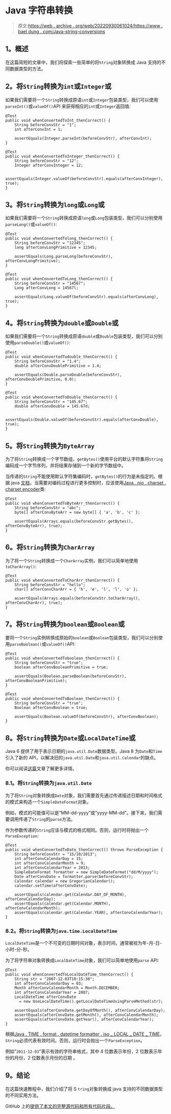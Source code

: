 # Java 字符串转换

> 原文:[https://web . archive . org/web/20220930061024/https://www . bael dung . com/Java-string-conversions](https://web.archive.org/web/20220930061024/https://www.baeldung.com/java-string-conversions)

## **1。概述**

在这篇简短的文章中，我们将探索一些简单的将`String`对象转换成 Java 支持的不同数据类型的方法。

## **2。将`String`转换为`int`或`Integer`或**

如果我们需要将一个`String`转换成原语`int`或`Integer`包装类型，我们可以使用`parseInt()`或`valueOf()`API 来获得相应的`int`或`Integer`返回值:

```
@Test
public void whenConvertedToInt_thenCorrect() {
    String beforeConvStr = "1";
    int afterConvInt = 1;

    assertEquals(Integer.parseInt(beforeConvStr), afterConvInt);
}

@Test
public void whenConvertedToInteger_thenCorrect() {
    String beforeConvStr = "12";
    Integer afterConvInteger = 12;

    assertEquals(Integer.valueOf(beforeConvStr).equals(afterConvInteger), true);
}
```

## **3。将`String`转换为`long`或`Long`或**

如果我们需要将一个`String`转换成原语`long`或`Long`包装类型，我们可以分别使用`parseLong()`或`valueOf()`:

```
@Test
public void whenConvertedTolong_thenCorrect() {
    String beforeConvStr = "12345";
    long afterConvLongPrimitive = 12345;

    assertEquals(Long.parseLong(beforeConvStr), afterConvLongPrimitive);
}

@Test
public void whenConvertedToLong_thenCorrect() {
    String beforeConvStr = "14567";
    Long afterConvLong = 14567l;

    assertEquals(Long.valueOf(beforeConvStr).equals(afterConvLong), true);
}
```

## **4。将`String`转换为`double`或`Double`或**

如果我们需要将一个`String`转换成原语`double`或`Double`包装类型，我们可以分别使用`parseDouble()`或`valueOf()`:

```
@Test
public void whenConvertedTodouble_thenCorrect() {
    String beforeConvStr = "1.4";
    double afterConvDoublePrimitive = 1.4;

    assertEquals(Double.parseDouble(beforeConvStr), afterConvDoublePrimitive, 0.0);
}

@Test
public void whenConvertedToDouble_thenCorrect() {
    String beforeConvStr = "145.67";
    double afterConvDouble = 145.67d;

    assertEquals(Double.valueOf(beforeConvStr).equals(afterConvDouble), true);
}
```

## **5。将`String`转换为`ByteArray`**

为了将`String`转换成一个字节数组，`getBytes()`使用平台的默认字符集将`String`编码成一个字节序列，并将结果存储到一个新的字节数组中。

当传递的`String`不能使用默认字符集编码时，`getBytes()`的行为是未指定的。根据 java [文档](https://web.archive.org/web/20220625235933/https://docs.oracle.com/en/java/javase/11/docs/api/java.base/java/lang/String.html)，当需要对编码过程进行更多控制时，应该使用[Java . nio . charset . charset encoder](https://web.archive.org/web/20220625235933/https://docs.oracle.com/en/java/javase/11/docs/api/java.base/java/nio/charset/CharsetEncoder.html)类:

```
@Test
public void whenConvertedToByteArr_thenCorrect() {
    String beforeConvStr = "abc";
    byte[] afterConvByteArr = new byte[] { 'a', 'b', 'c' };

    assertEquals(Arrays.equals(beforeConvStr.getBytes(), afterConvByteArr), true);
}
```

## **6。将`String`转换为`CharArray`**

为了将一个`String`转换成一个`CharArray`实例，我们可以简单地使用`toCharArray()`:

```
@Test
public void whenConvertedToCharArr_thenCorrect() {
    String beforeConvStr = "hello";
    char[] afterConvCharArr = { 'h', 'e', 'l', 'l', 'o' };

    assertEquals(Arrays.equals(beforeConvStr.toCharArray(), afterConvCharArr), true);
}
```

## **7。将`String`转换为`boolean`或`Boolean`或**

要将一个`String`实例转换成原始的`boolean`或`Boolean`包装类型，我们可以分别使用`parseBoolean()`或`valueOf()`API:

```
@Test
public void whenConvertedToboolean_thenCorrect() {
    String beforeConvStr = "true";
    boolean afterConvBooleanPrimitive = true;

    assertEquals(Boolean.parseBoolean(beforeConvStr), afterConvBooleanPrimitive);
}

@Test
public void whenConvertedToBoolean_thenCorrect() {
    String beforeConvStr = "true";
    Boolean afterConvBoolean = true;

    assertEquals(Boolean.valueOf(beforeConvStr), afterConvBoolean);
}
```

## **8。将`String`转换为`Date`或`LocalDateTime`或**

Java 6 提供了用于表示日期的`java.util.Date`数据类型。Java 8 为`Date`和`Time`引入了新的 API，以解决旧的`java.util.Date`和`java.util.Calendar`的缺点。

你可以阅读[这篇](/web/20220625235933/https://www.baeldung.com/java-8-date-time-intro)文章了解更多详情。

### **8.1。将`String`转换为`java.util.Date`**

为了将`String`对象转换成`Date`对象，我们需要首先通过传递描述日期和时间格式的模式来构造一个`SimpleDateFormat`对象。

例如，模式的可能值可以是“MM-dd-yyyy”或“yyyy-MM-dd”。接下来，我们需要调用传递了`String`的`parse`方法。

作为参数传递的`String`应该与模式的格式相同。否则，运行时将抛出一个`ParseException`:

```
@Test
public void whenConvertedToDate_thenCorrect() throws ParseException {
    String beforeConvStr = "15/10/2013";
    int afterConvCalendarDay = 15;
    int afterConvCalendarMonth = 9;
    int afterConvCalendarYear = 2013;
    SimpleDateFormat formatter = new SimpleDateFormat("dd/M/yyyy");
    Date afterConvDate = formatter.parse(beforeConvStr);
    Calendar calendar = new GregorianCalendar();
    calendar.setTime(afterConvDate);

    assertEquals(calendar.get(Calendar.DAY_OF_MONTH), afterConvCalendarDay);
    assertEquals(calendar.get(Calendar.MONTH), afterConvCalendarMonth);
    assertEquals(calendar.get(Calendar.YEAR), afterConvCalendarYear);
}
```

### **8.2。将`String`转换为`java.time.LocalDateTime`**

`LocalDateTime`是一个不可变的日期时间对象，表示时间，通常被视为年-月-日-小时-分-秒。

为了将字符串对象转换成`LocalDateTime`对象，我们可以简单地使用`parse` API:

```
@Test
public void whenConvertedToLocalDateTime_thenCorrect() {
    String str = "2007-12-03T10:15:30";
    int afterConvCalendarDay = 03;
    Month afterConvCalendarMonth = Month.DECEMBER;
    int afterConvCalendarYear = 2007;
    LocalDateTime afterConvDate 
      = new UseLocalDateTime().getLocalDateTimeUsingParseMethod(str);

    assertEquals(afterConvDate.getDayOfMonth(), afterConvCalendarDay);
    assertEquals(afterConvDate.getMonth(), afterConvCalendarMonth);
    assertEquals(afterConvDate.getYear(), afterConvCalendarYear);
}
```

根据[Java . TIME . format . datetime formatter . iso _ LOCAL _ DATE _ TIME](https://web.archive.org/web/20220625235933/https://docs.oracle.com/en/java/javase/11/docs/api/java.base/java/time/format/DateTimeFormatter.html#ISO_LOCAL_DATE_TIME)，`String`必须代表有效时间。否则，运行时会抛出一个`ParseException`。

例如“`2011-12-03`”表示有效的字符串格式，其中 4 位数表示年份，2 位数表示年份的月份，2 位数表示月份的日期 。

## **9。结论**

在这篇快速教程中，我们介绍了将 S `tring`对象转换成 java 支持的不同数据类型的不同实用方法。

GitHub 上的[提供了本文的完整源代码和所有代码片段。](https://web.archive.org/web/20220625235933/https://github.com/eugenp/tutorials/tree/master/core-java-modules/core-java-string-conversions-2)